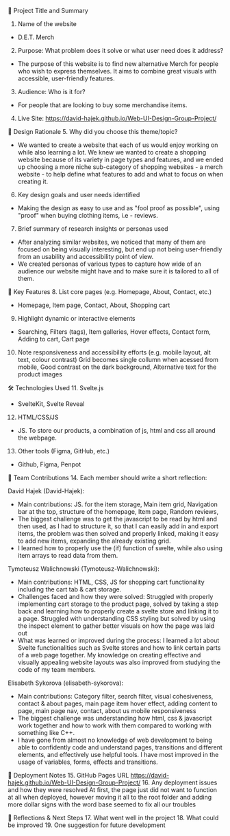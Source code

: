 🧾 Project Title and Summary
1. Name of the website
- D.E.T. Merch 
2. Purpose: What problem does it solve or what user need does it address?
- The purpose of this website is to find new alternative Merch for people who wish to express themselves. It aims to combine great visuals with accessible, user-friendly features.
3. Audience: Who is it for?
- For people that are looking to buy some merchandise items.
4. Live Site: https://david-hajek.github.io/Web-UI-Design-Group-Project/

🧠 Design Rationale
5. Why did you choose this theme/topic?
- We wanted to create a website that each of us would enjoy working on while also learning a lot.
  We knew we wanted to create a shopping website because of its variety in page types and features, and we ended up choosing a more niche sub-category of shopping websites - a merch website - to help define what features to add and what to focus on when creating it.
6. Key design goals and user needs identified
- Making the design as easy to use and as "fool proof as possible", using "proof" when buying clothing items, i.e - reviews.
7. Brief summary of research insights or personas used
- After analyzing similar websites, we noticed that many of them are focused on being visually interesting, but end up not being user-friendly from an usability and accessibility point of view.
- We created personas of various types to capture how wide of an audience our website might have and to make sure it is tailored to all of them.

🔧 Key Features
8. List core pages (e.g. Homepage, About, Contact, etc.)
- Homepage, Item page, Contact, About, Shopping cart
9. Highlight dynamic or interactive elements 
- Searching, Filters (tags), Item galleries, Hover effects, Contact form, Adding to cart, Cart page
10. Note responsiveness and accessibility efforts (e.g. mobile layout, alt text, colour contrast)
Grid becomes single collumn when acessed from mobile, Good contrast on the dark background, Alternative text for the product images

🛠️ Technologies Used
11. Svelte.js
- SvelteKit, Svelte Reveal
12. HTML/CSS/JS
- JS. To store our products, a combination of js, html and css all around the webpage.
13. Other tools (Figma, GitHub, etc.)
- Github, Figma, Penpot

👥 Team Contributions
14. Each member should write a short reflection:

David Hajek (David-Hajek):
- Main contributions: JS. for the item storage, Main item grid, Navigation bar at the top, structure of the homepage, Item page, Random reviews, 
- The biggest challenge was to get the javascript to be read by html and then used, as I had to structure it, so that I can easily add in and export items, the problem was then solved and properly linked, making it easy to add new items, expanding the already existing grid.
- I learned how to properly use the (if) function of swelte, while also using item arrays to read data from them.

Tymoteusz Walichnowski (Tymoteusz-Walichnowski):
- Main contributions: HTML, CSS, JS for shopping cart functionality including the cart tab & cart storage.
- Challenges faced and how they were solved: Struggled with properly implementing cart storage to the product page, solved by taking a step back and learning how to properly create a svelte store and linking it to a page. Struggled with understanding CSS styling but solved by using the inspect element to gather better visuals on how the page was laid out
- What was learned or improved during the process: I learned a lot about Svelte functionalities such as Svelte stores and how to link certain parts of a web page together. My knowledge on creating effective and visually appealing website layouts was also improved from studying the code of my team members. 

Elisabeth Sykorova (elisabeth-sykorova):
- Main contributions: Category filter, search filter, visual cohesiveness, contact & about pages, main page item hover effect, adding content to page, main page nav, contact, about us mobile responsiveness
- The biggest challenge was understanding how html, css & javascript work together and how to work with them compared to working with something like C++.
- I have gone from almost no knowledge of web development to being able to confidently code and understand pages, transitions and different elements, and effectively use helpful tools. I have most improved in the usage of variables, forms, effects and transitions.

🚀 Deployment Notes
15. GitHub Pages URL
https://david-hajek.github.io/Web-UI-Design-Group-Project/
16. Any deployment issues and how they were resolved
At first, the page just did not want to function at all when deployed, however moving it all to the root folder and adding more dollar signs with the word base seemed to fix all our troubles

🔄 Reflections & Next Steps
17. What went well in the project
18. What could be improved
19. One suggestion for future development
